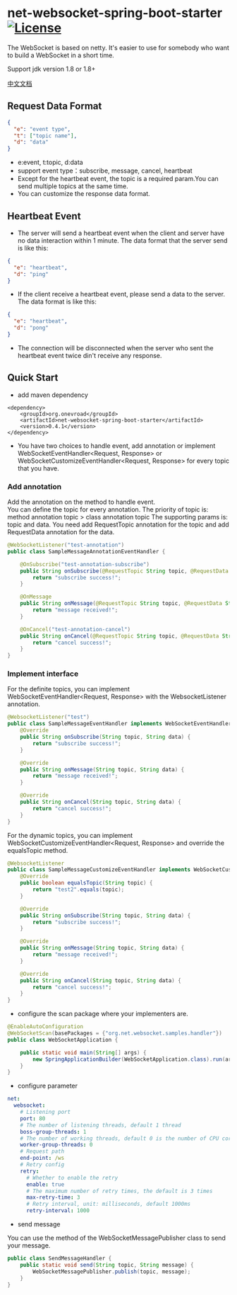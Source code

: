 # net-websocket-spring-boot-starter [![License](http://img.shields.io/:license-apache-brightgreen.svg)](http://www.apache.org/licenses/LICENSE-2.0.html)

The WebSocket is based on netty. It's easier to use for somebody who want to build a WebSocket in a short time.

Support jdk version 1.8 or 1.8+

[中文文档](https://github.com/onevroad/net-websocket-spring-boot/blob/master/README_cn.md "中文文档")

## Request Data Format
```json
{
  "e": "event type",
  "t": ["topic name"],
  "d": "data"
}
```
- e:event, t:topic, d:data
- support event type：subscribe, message, cancel, heartbeat
- Except for the heartbeat event, the topic is a required param.You can send multiple topics at the same time.
- You can customize the response data format.

## Heartbeat Event
- The server will send a heartbeat event when the client and server have no data interaction within 1 minute. The data format that the server send is like this:
```json
{
  "e": "heartbeat",
  "d": "ping"
}
```
- If the client receive a heartbeat event, please send a data to the server. The data format is like this:
```json
{
  "e": "heartbeat",
  "d": "pong"
}
```
- The connection will be disconnected when the server who sent the heartbeat event twice din't receive any response.

## Quick Start
- add maven dependency
```
<dependency>
    <groupId>org.onevroad</groupId>
    <artifactId>net-websocket-spring-boot-starter</artifactId>
    <version>0.4.1</version>
</dependency>
```

- You have two choices to handle event, add annotation or implement WebSocketEventHandler<Request, Response> or WebSocketCustomizeEventHandler<Request, Response> for every topic that you have.

### Add annotation
Add the annotation on the method to handle event.  
You can define the topic for every annotation.
The priority of topic is: method annotation topic > class annotation topic 
The supporting params is: topic and data. You need add RequestTopic annotation for the topic and add RequestData annotation for the data.
```java
@WebSocketListener("test-annotation")
public class SampleMessageAnnotationEventHandler {

    @OnSubscribe("test-annotation-subscribe")
    public String onSubscribe(@RequestTopic String topic, @RequestData String data) {
        return "subscribe success!";
    }

    @OnMessage
    public String onMessage(@RequestTopic String topic, @RequestData String data) {
        return "message received!";
    }

    @OnCancel("test-annotation-cancel")
    public String onCancel(@RequestTopic String topic, @RequestData String data) {
        return "cancel success!";
    }
}
```

### Implement interface
For the definite topics, you can implement WebSocketEventHandler<Request, Response> with the WebsocketListener annotation.
```java
@WebsocketListener("test")
public class SampleMessageEventHandler implements WebSocketEventHandler<String, String> {
    @Override
    public String onSubscribe(String topic, String data) {
        return "subscribe success!";
    }

    @Override
    public String onMessage(String topic, String data) {
        return "message received!";
    }

    @Override
    public String onCancel(String topic, String data) {
        return "cancel success!";
    }
}
```
For the dynamic topics, you can implement WebSocketCustomizeEventHandler<Request, Response> and override the equalsTopic method.
```java
@WebsocketListener
public class SampleMessageCustomizeEventHandler implements WebSocketCustomizeEventHandler<String, String> {
    @Override
    public boolean equalsTopic(String topic) {
        return "test2".equals(topic);
    }

    @Override
    public String onSubscribe(String topic, String data) {
        return "subscribe success!";
    }

    @Override
    public String onMessage(String topic, String data) {
        return "message received!";
    }

    @Override
    public String onCancel(String topic, String data) {
        return "cancel success!";
    }
}
```

- configure the scan package where your implementers are.
```java
@EnableAutoConfiguration
@WebSocketScan(basePackages = {"org.net.websocket.samples.handler"})
public class WebSocketApplication {

    public static void main(String[] args) {
        new SpringApplicationBuilder(WebSocketApplication.class).run(args);
    }
}
```

- configure parameter
```yaml
net:
  websocket:
    # Listening port
    port: 80
    # The number of listening threads, default 1 thread
    boss-group-threads: 1
    # The number of working threads, default 0 is the number of CPU cores
    worker-group-threads: 0
    # Request path
    end-point: /ws
    # Retry config
    retry:
      # Whether to enable the retry
      enable: true
      # The maximum number of retry times, the default is 3 times
      max-retry-time: 3
      # Retry interval, unit: milliseconds, default 1000ms
      retry-interval: 1000
```

- send message

You can use the method of the WebSocketMessagePublisher class to send your message.
```java
public class SendMessageHandler {
    public static void send(String topic, String message) {
        WebSocketMessagePublisher.publish(topic, message);
    }
}
```

